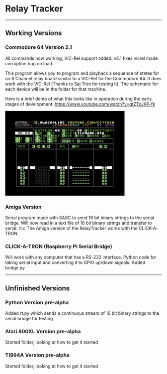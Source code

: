 # Relay Tracker

--------------------------------------------------------------------------------
## Working Versions

### Commodore 64 Version 2.1

All commands now working, VIC-Rel support added. v2.1 fixes vicrel mode corruption bug on load.

This program allows you to program and playback a sequence of states for an 8 Channel relay board similar to a VIC-Rel for the Commodore 64. It does work with the VIC-Rel (Thanks to Saj Tron for testing it). The schematic for each device will be in the folder for that machine.

Here is a brief demo of what this looks like in operation during the early stages of development: https://www.youtube.com/watch?v=qtZTxJKP-fk

![C64Version](https://github.com/cityxen/RelayTracker/blob/master/commodore64/screenshots/relay_tracker-image-actual-v2.0-1-tn.png)

### Amiga Version

Serial program made with SASC to send 16 bit binary strings to the serial bridge.
Will now read in a text file of 16 bit binary strings and transfer to serial.
rt.c
The Amiga version of the RelayTracker works with the CLICK-A-TRON

### CLICK-A-TRON (Raspberry Pi Serial Bridge)

Will work with any computer that has a RS-232 interface. Python code for taking serial input and converting it to GPIO up/down signals.
Added bridge.py

--------------------------------------------------------------------------------

## Unfinished Versions

### Python Version pre-alpha

Added rt.py which sends a continuous stream of 16 bit binary strings to the serial bridge for testing

### Atari 800XL Version pre-alpha

Started folder, looking at how to get it started

### TI994A Version pre-alpha

Started folder, looking at how to get it started


